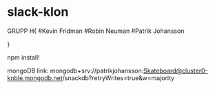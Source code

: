 # slack-klon

GRUPP H{
#Kevin Fridman
#Robin Neuman
#Patrik Johansson 

}

npm install!

mongoDB link: mongodb+srv://patrikjohansson:Skateboard@cluster0-knble.mongodb.net/snackdb?retryWrites=true&w=majority